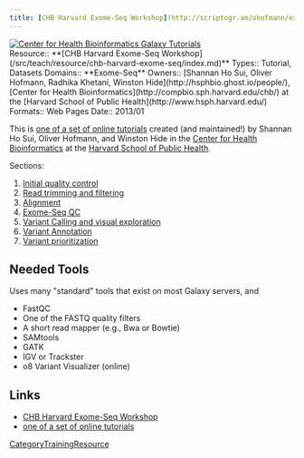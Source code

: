 ```yaml
---
title: [CHB Harvard Exome-Seq Workshop](http://scriptogr.am/ohofmann/exome-seq)
---
```

<div class='center'><a href='http://scriptogr.am/ohofmann/about'><img src="/src/images/logos/CHBHarvard.png" alt="Center for Health Bioinformatics Galaxy Tutorials"  /></a></div>





<div class='deploymentbox'>
 Resource:: **[CHB Harvard Exome-Seq Workshop](/src/teach/resource/chb-harvard-exome-seq/index.md)**
 Types:: Tutorial, Datasets
 Domains:: **Exome-Seq** 
 Owners:: [Shannan Ho Sui, Oliver Hofmann, Radhika Khetani, Winston Hide](http://hsphbio.ghost.io/people/), [Center for Health Bioinformatics](http://compbio.sph.harvard.edu/chb/) at the [Harvard School of Public Health](http://www.hsph.harvard.edu/) 
 Formats:: Web Pages  
 Date:: 2013/01
</div>

This is [one of a set of online tutorials](http://scriptogr.am/ohofmann/about) created (and maintained!) by Shannan Ho Sui, Oliver Hofmann, and Winston Hide in the [Center for Health Bioinformatics](http://compbio.sph.harvard.edu/chb/) at the [Harvard School of Public Health](http://www.hsph.harvard.edu/).

Sections:

1. [Initial quality control](http://scriptogr.am/ohofmann/post/exome-seq-quality-control)
1. [Read trimming and filtering](http://scriptogr.am/ohofmann/post/chip-seq-trimming-and-filtering)
1. [Alignment](http://scriptogr.am/ohofmann/post/exome-seq-alignment)
1. [Exome-Seq QC](http://scriptogr.am/ohofmann/post/exome-seq-second-qc)
1. [Variant Calling and visual exploration](http://scriptogr.am/ohofmann/post/exome-seq-variant-calling-and-visualization)
1. [Variant Annotation](http://scriptogr.am/ohofmann/post/exome-seq-variant-annotation-and-filtering)
1. [Variant prioritization](http://scriptogr.am/ohofmann/post/exome-seq-snp-prioritization)

## Needed Tools

Uses many "standard" tools that exist on most Galaxy servers, and

* FastQC
* One of the FASTQ quality filters
* A short read mapper (e.g., Bwa or Bowtie)
* SAMtools
* GATK
* IGV or Trackster
* o8 Variant Visualizer (online)

## Links

* [CHB Harvard Exome-Seq Workshop](http://scriptogr.am/ohofmann/exome-seq)
* [one of a set of online tutorials](http://scriptogr.am/ohofmann/about)

[CategoryTrainingResource](/src/category-training-resource/index.md)
